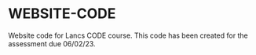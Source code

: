 # WEBSITE-CODE
Website code for Lancs CODE course. This code has been created for the assessment due 06/02/23.
